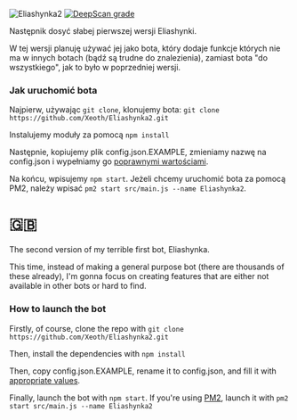 ![Eliashynka2](https://i.imgur.com/gfUjWXp.png)
[![DeepScan grade](https://deepscan.io/api/teams/7182/projects/9317/branches/119421/badge/grade.svg)](https://deepscan.io/dashboard#view=project&tid=7182&pid=9317&bid=119421)

Następnik dosyć słabej pierwszej wersji Eliashynki.

W tej wersji planuję używać jej jako bota, który dodaje funkcje których nie ma w innych botach (bądź są trudne do znalezienia), zamiast bota "do wszystkiego", jak to było w poprzedniej wersji. 

### Jak uruchomić bota

Najpierw, używając `git clone`, klonujemy bota:
`git clone https://github.com/Xeoth/Eliashynka2.git`

Instalujemy moduły za pomocą `npm install`

Następnie, kopiujemy plik config.json.EXAMPLE, zmieniamy nazwę na config.json i wypełniamy go [poprawnymi wartościami](https://github.com/Xeoth/Eliashynka2/blob/master/CONFIG.md).

Na końcu, wpisujemy `npm start`. Jeżeli chcemy uruchomić bota za pomocą PM2, należy wpisać `pm2 start src/main.js --name Eliashynka2`.

# 🇬🇧

The second version of my terrible first bot, Eliashynka.

This time, instead of making a general purpose bot (there are thousands of these already), I'm gonna focus on creating features that are either not available in other bots or hard to find.

### How to launch the bot

Firstly, of course, clone the repo with `git clone https://github.com/Xeoth/Eliashynka2.git`

Then, install the dependencies with `npm install`

Then, copy config.json.EXAMPLE, rename it to config.json, and fill it with [appropriate values](https://github.com/Xeoth/Eliashynka2/blob/master/CONFIG.md).

Finally, launch the bot with `npm start`. If you're using [PM2](https://pm2.io/), launch it with `pm2 start src/main.js --name Eliashynka2`
